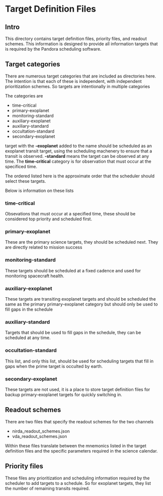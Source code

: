 # Target Definition Files

## Intro

This directory contains target definition files, priority files, and readout schemes. This information is designed to provide all information targets that is required by the Pandora scheduling software.

## Target categories

There are numerous target categories that are included as directories here. The intention is that each of these is independent, with independent prioritization schemes. So targets are intentionally in multiple categories

The categories are
- time-critical
- primary-exoplanet
- monitoring-standard
- auxiliary-exoplanet
- auxiliary-standard
- occultation-standard
- secondary-exoplanet


target with the **-exoplanet** added to the name should be scheduled as an exoplanet transit target, using the scheduling machenery to ensure that a transit is observed. **-standard** means the target can be observed at any time. The **time-critical** category is for observation that must occur at the specificed time.

The ordered listed here is the approximate order that the scheduler should select these targets.

Below is information on these lists

### time-critical

Obsevations that must occur at a specified time, these should be considered top priority and scheduled first.

### primary-exoplanet

These are the primary science targets, they should be scheduled next. They are directly related to mission success

### monitoring-standard

These targets should be scheduled at a fixed cadence and used for monitoring spacecraft health.

### auxiliary-exoplanet

These targets are transiting exoplanet targets and should be scheduled the same as the primary primary-exoplanet category but should only be used to fill gaps in the schedule

### auxiliary-standard

Targets that should be used to fill gaps in the schedule, they can be scheduled at any time.

### occultation-standard

This list, and only this list, should be used for scheduling targets that fill in gaps when the prime target is occulted by earth.

### secondary-exoplanet

These targets are not used, it is a place to store target definition files for backup primary-exoplanet targets for quickly switching in.

## Readout schemes

There are two files that specify the readout schemes for the two channels
- nirda_readout_schemes.json
- vda_readout_schemes.json

Within these files translate between the mnemonics listed in the target definition files and the specific parameters required in the science calendar.

## Priority files

These files any prioritization and scheduling information required by the scheduler to add targets to a schedule. So for exoplanet targets, they list the number of remaining transits required.